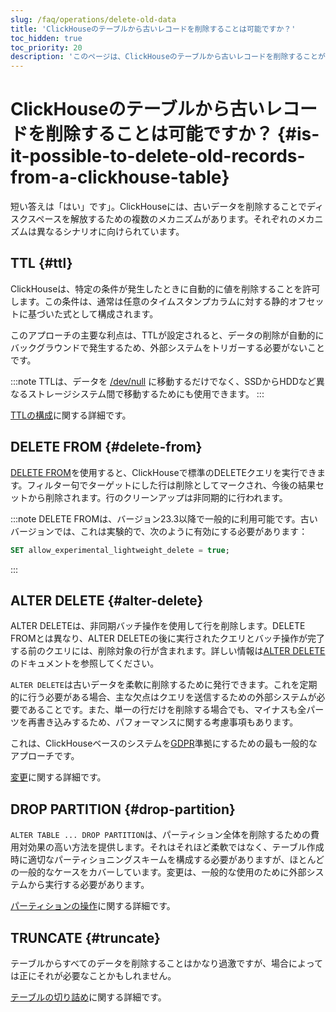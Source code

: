 ```yaml
---
slug: /faq/operations/delete-old-data
title: 'ClickHouseのテーブルから古いレコードを削除することは可能ですか？'
toc_hidden: true
toc_priority: 20
description: 'このページは、ClickHouseのテーブルから古いレコードを削除することが可能かどうかについての質問に答えます'
---
```



# ClickHouseのテーブルから古いレコードを削除することは可能ですか？ {#is-it-possible-to-delete-old-records-from-a-clickhouse-table}

短い答えは「はい」です」。ClickHouseには、古いデータを削除することでディスクスペースを解放するための複数のメカニズムがあります。それぞれのメカニズムは異なるシナリオに向けられています。

## TTL {#ttl}

ClickHouseは、特定の条件が発生したときに自動的に値を削除することを許可します。この条件は、通常は任意のタイムスタンプカラムに対する静的オフセットに基づいた式として構成されます。

このアプローチの主要な利点は、TTLが設定されると、データの削除が自動的にバックグラウンドで発生するため、外部システムをトリガーする必要がないことです。

:::note
TTLは、データを [/dev/null](https://en.wikipedia.org/wiki/Null_device) に移動するだけでなく、SSDからHDDなど異なるストレージシステム間で移動するためにも使用できます。
:::

[TTLの構成](../../engines/table-engines/mergetree-family/mergetree.md#table_engine-mergetree-ttl)に関する詳細です。

## DELETE FROM {#delete-from}

[DELETE FROM](/sql-reference/statements/delete.md)を使用すると、ClickHouseで標準のDELETEクエリを実行できます。フィルター句でターゲットにした行は削除としてマークされ、今後の結果セットから削除されます。行のクリーンアップは非同期的に行われます。

:::note
DELETE FROMは、バージョン23.3以降で一般的に利用可能です。古いバージョンでは、これは実験的で、次のように有効にする必要があります：
```sql
SET allow_experimental_lightweight_delete = true;
```
:::

## ALTER DELETE {#alter-delete}

ALTER DELETEは、非同期バッチ操作を使用して行を削除します。DELETE FROMとは異なり、ALTER DELETEの後に実行されたクエリとバッチ操作が完了する前のクエリには、削除対象の行が含まれます。詳しい情報は[ALTER DELETE](/sql-reference/statements/alter/delete.md)のドキュメントを参照してください。

`ALTER DELETE`は古いデータを柔軟に削除するために発行できます。これを定期的に行う必要がある場合、主な欠点はクエリを送信するための外部システムが必要であることです。また、単一の行だけを削除する場合でも、マイナスも全パーツを再書き込みするため、パフォーマンスに関する考慮事項もあります。

これは、ClickHouseベースのシステムを[GDPR](https://gdpr-info.eu)準拠にするための最も一般的なアプローチです。

[変更](/sql-reference/statements/alter#mutations)に関する詳細です。

## DROP PARTITION {#drop-partition}

`ALTER TABLE ... DROP PARTITION`は、パーティション全体を削除するための費用対効果の高い方法を提供します。それはそれほど柔軟ではなく、テーブル作成時に適切なパーティショニングスキームを構成する必要がありますが、ほとんどの一般的なケースをカバーしています。変更は、一般的な使用のために外部システムから実行する必要があります。

[パーティションの操作](/sql-reference/statements/alter/partition)に関する詳細です。

## TRUNCATE {#truncate}

テーブルからすべてのデータを削除することはかなり過激ですが、場合によっては正にそれが必要なことかもしれません。

[テーブルの切り詰め](/sql-reference/statements/truncate.md)に関する詳細です。
